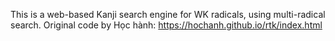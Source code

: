This is a web-based Kanji search engine for WK radicals, using multi-radical search.
Original code by Học hành: https://hochanh.github.io/rtk/index.html
